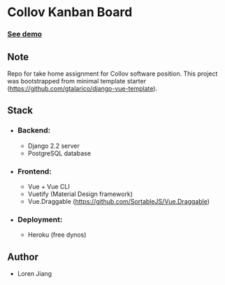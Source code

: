 # Collov Kanban Board 
### [See demo](https://collov-kanban.herokuapp.com/#/)
## Note
Repo for take home assignment for Collov software position. This project was bootstrapped from minimal template starter (https://github.com/gtalarico/django-vue-template). 

## Stack
- ### Backend:
  - Django 2.2 server
  - PostgreSQL database
- ### Frontend:
  - Vue + Vue CLI
  - Vuetify (Material Design framework)
  - Vue.Draggable (https://github.com/SortableJS/Vue.Draggable)
- ### Deployment:
  - Heroku (free dynos)
  
## Author
- Loren Jiang

